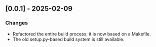 ## [0.0.1] - 2025-02-09
### Changes
 - Refactored the entire build process; it is now based on a Makefile.
 - The old setup.py-based build system is still available.

